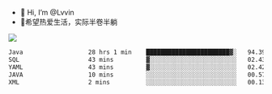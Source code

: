 - 👋 Hi, I’m @Lvvin
- 🍎希望热爱生活，实际半卷半躺
<!--
👀 I’m interested in ...
- 🌱 I’m currently learning ...
- 💞️ I’m looking to collaborate on ...
- 📫 How to reach me ...
->

<!---
Lvvin/Lvvin is a ✨ special ✨ repository because its `README.md` (this file) appears on your GitHub profile.
You can click the Preview link to take a look at your changes.

![Lvvin's GitHub stats](https://github-readme-stats.vercel.app/api?username=Lvvin&theme=default&show_icons=true&count_private=true)
--->

<a href="https://github.com/anuraghazra/github-readme-stats">
  <img align="center" src="https://github-readme-stats-lvvins-projects.vercel.app/api?username=Lvvin&theme=default&show_icons=true&count_private=true" />
</a>

<!--START_SECTION:waka-->

```txt
Java                  28 hrs 1 min    ███████████████████████▓░   94.39 %
SQL                   43 mins         ▓░░░░░░░░░░░░░░░░░░░░░░░░   02.43 %
YAML                  43 mins         ▓░░░░░░░░░░░░░░░░░░░░░░░░   02.42 %
JAVA                  10 mins         ░░░░░░░░░░░░░░░░░░░░░░░░░   00.57 %
XML                   2 mins          ░░░░░░░░░░░░░░░░░░░░░░░░░   00.13 %
```

<!--END_SECTION:waka-->


